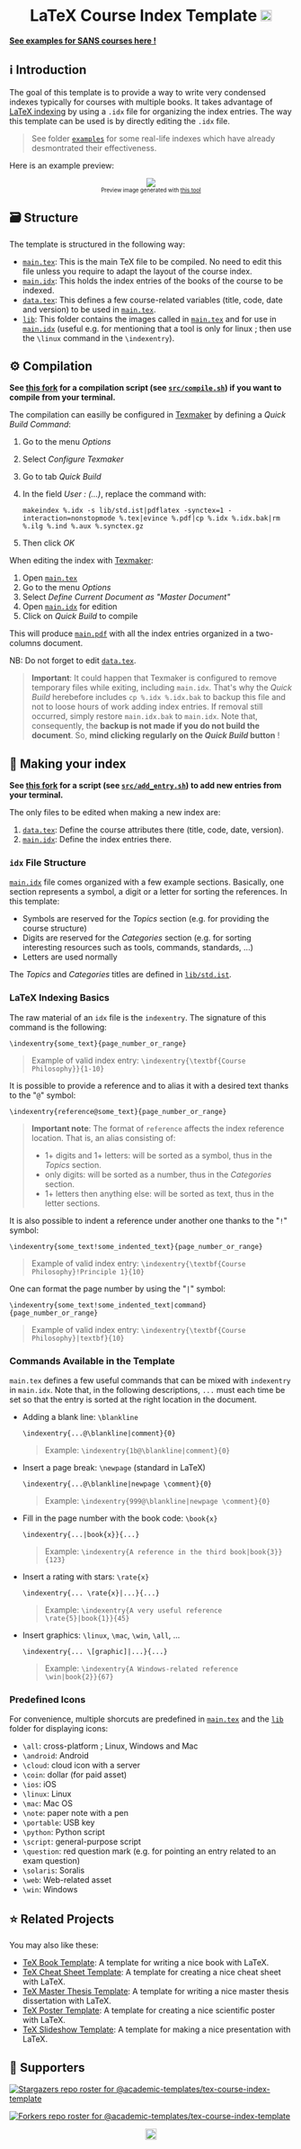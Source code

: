 <h1 align="center">LaTeX Course Index Template <a href="https://twitter.com/intent/tweet?text=LaTeX%20Course%20Index%20Template.%0D%0ALaTeX%20template%20for%20making%20your%20course%20index%2e%20Very%20useful%20for%20SANS%20certifications%2e%2e%2e%0D%0A&hashtags=TeXLaTeX,GIAC,SANSrocks"><img src="https://img.shields.io/badge/Tweet--lightgrey?logo=twitter&style=social" alt="Tweet" height="20"/></a></h1>

[**See examples for SANS courses here !**](https://github.com/academic-templates/tex-course-index-template/tree/main/examples)

## :information_source: Introduction

The goal of this template is to provide a way to write very condensed indexes typically for courses with multiple books. It takes advantage of [LaTeX indexing](https://en.wikibooks.org/wiki/LaTeX/Indexing) by using a `.idx` file for organizing the index entries. The way this template can be used is by directly editing the `.idx` file.

> See folder [`examples`](examples/) for some real-life indexes which have already desmontrated their effectiveness.

Here is an example preview:

<p align="center"><img src="https://raw.githubusercontent.com/academic-templates/tex-course-index-template/main/doc/preview.png"><br>
<sub><sup>Preview image generated with <a href="https://gist.github.com/dhondta/f57dfde304905644ca5c43e48c249125">this tool</a></sup></sub></p>

## :card_file_box: Structure

The template is structured in the following way:

- [`main.tex`](https://github.com/academic-templates/tex-course-index-template/blob/main/src/main.tex): This is the main TeX file to be compiled. No need to edit this file unless you require to adapt the layout of the course index.
- [`main.idx`](https://github.com/academic-templates/tex-course-index-template/blob/main/src/main.idx): This holds the index entries of the books of the course to be indexed.
- [`data.tex`](https://github.com/academic-templates/tex-course-index-template/blob/main/src/data.tex): This defines a few course-related variables (title, code, date and version) to be used in [`main.tex`](https://github.com/academic-templates/tex-course-index-template/blob/main/src/main.tex).
- [`lib`](https://github.com/academic-templates/tex-course-index-template/blob/main/src/lib): This folder contains the images called in [`main.tex`](https://github.com/academic-templates/tex-course-index-template/blob/main/src/main.tex) and for use in [`main.idx`](https://github.com/academic-templates/tex-course-index-template/blob/main/src/main.idx) (useful e.g. for mentioning that a tool is only for linux ; then use the `\linux` command in the `\indexentry`).

## :gear: Compilation

<b>See [this fork](https://github.com/colai2zo/tex-course-index-template) for a compilation script (see [`src/compile.sh`](https://raw.githubusercontent.com/colai2zo/tex-course-index-template/main/src/compile.sh)) if you want to compile from your terminal.</b>

The compilation can easilly be configured in [Texmaker](https://en.wikipedia.org/wiki/Texmaker) by defining a *Quick Build Command*:

1. Go to the menu *Options*
2. Select *Configure Texmaker*
3. Go to tab *Quick Build*
4. In the field *User : (...)*, replace the command with:

       makeindex %.idx -s lib/std.ist|pdflatex -synctex=1 -interaction=nonstopmode %.tex|evince %.pdf|cp %.idx %.idx.bak|rm %.ilg %.ind %.aux %.synctex.gz

5. Then click *OK*

When editing the index with [Texmaker](https://en.wikipedia.org/wiki/Texmaker):

1. Open [`main.tex`](https://github.com/academic-templates/tex-course-index-template/blob/main/src/main.tex)
2. Go to the menu *Options*
3. Select *Define Current Document as "Master Document"*
4. Open [`main.idx`](https://github.com/academic-templates/tex-course-index-template/blob/main/src/main.idx) for edition
5. Click on *Quick Build* to compile

This will produce [`main.pdf`](https://github.com/academic-templates/tex-course-index-template/blob/main/src/main.pdf) with all the index entries organized in a two-columns document.

NB: Do not forget to edit [`data.tex`](https://github.com/academic-templates/tex-course-index-template/blob/main/src/data.tex).

> **Important**: It could happen that Texmaker is configured to remove temporary files while exiting, including `main.idx`. That's why the *Quick Build* herebefore includes `cp %.idx %.idx.bak` to backup this file and not to loose hours of work adding index entries. If removal still occurred, simply restore `main.idx.bak` to `main.idx`. Note that, consequently, the **backup is not made if you do not build the document**. So, **mind clicking regularly on the *Quick Build* button** !

## :bookmark_tabs: Making your index

<b>See [this fork](https://github.com/colai2zo/tex-course-index-template) for a script (see [`src/add_entry.sh`](https://raw.githubusercontent.com/colai2zo/tex-course-index-template/main/src/add_entry.sh)) to add new entries from your terminal.</b>

The only files to be edited when making a new index are:

1. [`data.tex`](https://github.com/academic-templates/tex-course-index-template/blob/main/src/data.tex): Define the course attributes there (title, code, date, version).
2. [`main.idx`](https://github.com/academic-templates/tex-course-index-template/blob/main/src/main.idx): Define the index entries there.

### `idx` File Structure

[`main.idx`](https://github.com/academic-templates/tex-course-index-template/blob/main/src/main.idx) file comes organized with a few example sections. Basically, one section represents a symbol, a digit or a letter for sorting the references. In this template:
- Symbols are reserved for the *Topics* section (e.g. for providing the course structure)
- Digits are reserved for the *Categories* section (e.g. for sorting interesting resources such as tools, commands, standards, ...)
- Letters are used normally

The *Topics* and *Categories* titles are defined in [`lib/std.ist`](https://github.com/academic-templates/tex-course-index-template/blob/main/src/lib/std.ist).

### LaTeX Indexing Basics

The raw material of an `idx` file is the `indexentry`. The signature of this command is the following:

    \indexentry{some_text}{page_number_or_range}

> Example of valid index entry: `\indexentry{\textbf{Course Philosophy}}{1-10}`

It is possible to provide a reference and to alias it with a desired text thanks to the "`@`" symbol:

    \indexentry{reference@some_text}{page_number_or_range}

> **Important note**: The format of `reference` affects the index reference location. That is, an alias consisting of:
> 
> - 1+ digits and 1+ letters: will be sorted as a symbol, thus in the *Topics* section.
> - only digits: will be sorted as a number, thus in the *Categories* section.
> - 1+ letters then anything else: will be sorted as text, thus in the letter sections.

It is also possible to indent a reference under another one thanks to the "`!`" symbol:

    \indexentry{some_text!some_indented_text}{page_number_or_range}

> Example of valid index entry: `\indexentry{\textbf{Course Philosophy}!Principle 1}{10}`

One can format the page number by using the "`|`" symbol:

    \indexentry{some_text!some_indented_text|command}{page_number_or_range}

> Example of valid index entry: `\indexentry{\textbf{Course Philosophy}|textbf}{10}`


### Commands Available in the Template

`main.tex` defines a few useful commands that can be mixed with `indexentry` in `main.idx`. Note that, in the following descriptions, `...` must each time be set so that the entry is sorted at the right location in the document.

- Adding a blank line: `\blankline`

      \indexentry{...@\blankline|comment}{0}

  > Example: `\indexentry{1b@\blankline|comment}{0}`

- Insert a page break: `\newpage` (standard in LaTeX)

      \indexentry{...@\blankline|newpage \comment}{0}

  > Example: `\indexentry{999@\blankline|newpage \comment}{0}`

- Fill in the page number with the book code: `\book{x}`

      \indexentry{...|book{x}}{...}

  > Example: `\indexentry{A reference in the third book|book{3}}{123}`

- Insert a rating with stars: `\rate{x}`

      \indexentry{... \rate{x}|...}{...}

  > Example: `\indexentry{A very useful reference \rate{5}|book{1}}{45}`

- Insert graphics: `\linux`, `\mac`, `\win`, `\all`, ...

      \indexentry{... \[graphic]|...}{...}

  > Example: `\indexentry{A Windows-related reference \win|book{2}}{67}`


### Predefined Icons

For convenience, multiple shorcuts are predefined in [`main.tex`](https://github.com/academic-templates/tex-course-index-template/blob/main/src/main.tex) and the [`lib`](https://github.com/academic-templates/tex-course-index-template/blob/main/src/lib) folder for displaying icons:

- `\all`: cross-platform ; Linux, Windows and Mac
- `\android`: Android
- `\cloud`: cloud icon with a server
- `\coin`: dollar (for paid asset)
- `\ios`: iOS
- `\linux`: Linux
- `\mac`: Mac OS
- `\note`: paper note with a pen
- `\portable`: USB key
- `\python`: Python script
- `\script`: general-purpose script
- `\question`: red question mark (e.g. for pointing an entry related to an exam question)
- `\solaris`: Soralis
- `\web`: Web-related asset
- `\win`: Windows


## :star: Related Projects

You may also like these:

- [TeX Book Template](https://github.com/academic-templates/tex-book-template): A template for writing a nice book with LaTeX.
- [TeX Cheat Sheet Template](https://github.com/academic-templates/tex-cheat-sheet-template): A template for creating a nice cheat sheet with LaTeX.
- [TeX Master Thesis Template](https://github.com/academic-templates/tex-master-thesis-template): A template for writing a nice master thesis dissertation with LaTeX.
- [TeX Poster Template](https://github.com/academic-templates/tex-poster-template): A template for creating a nice scientific poster with LaTeX.
- [TeX Slideshow Template](https://github.com/academic-templates/tex-slideshow-template): A template for making a nice presentation with LaTeX.


## :clap:  Supporters

[![Stargazers repo roster for @academic-templates/tex-course-index-template](https://reporoster.com/stars/dark/academic-templates/tex-course-index-template)](https://github.com/academic-templates/tex-course-index-template/stargazers)

[![Forkers repo roster for @academic-templates/tex-course-index-template](https://reporoster.com/forks/dark/academic-templates/tex-course-index-template)](https://github.com/academic-templates/tex-course-index-template/network/members)

<p align="center"><a href="#"><img src="https://img.shields.io/badge/Back%20to%20top--lightgrey?style=social" alt="Back to top" height="20"/></a></p>

